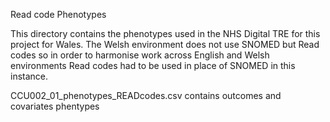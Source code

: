 Read code Phenotypes

This directory contains the phenotypes used in the NHS Digital TRE for this project for Wales. 
The Welsh environment does not use SNOMED but Read codes so in order to harmonise work across English 
and Welsh environments Read codes had to be used in place of SNOMED in this instance. 

CCU002_01_phenotypes_READcodes.csv contains outcomes and covariates phentypes
